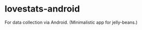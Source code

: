 lovestats-android
=================

For data collection via Android. (Minimalistic app for jelly-beans.)
